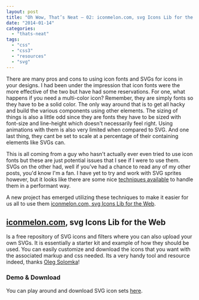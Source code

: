 ```yaml
---
layout: post
title: "Oh Wow, That’s Neat – 02: iconmelon.com, svg Icons Lib for the Web"
date: "2014-01-14"
categories: 
  - "thats-neat"
tags: 
  - "css"
  - "css3"
  - "resources"
  - "svg"
---
```


<p class="intro"><span class="dropcap">T</span>here are many pros and cons to using icon fonts and SVGs for icons in your designs. I had been under the impression that icon fonts were the more effective of the two but have had some reservations. For one, what happens if you need a multi-color icon? Remember, they are simply fonts so they have to be a solid color. The only way around that is to get all hacky and build the various components using other elements. The sizing of things is also a little odd since they are fonts they have to be sized with font-size and line-height which doesn't necessarily feel right. Using animations with them is also very limited when compared to SVG. And one last thing, they cant be set to scale at a percentage of their containing elements like SVGs can.</p>

This is all coming from a guy who hasn't actually ever even tried to use icon fonts but these are just potential issues that I see if I were to use them. SVGs on the other had, well if you've had a chance to read any of my other posts, you'd know I'm a fan. I have yet to try and work with SVG sprites however, but it looks like there are some nice [techniques available](http://tympanus.net/codrops/2013/11/27/svg-icons-ftw/ "Codrops: SVG ICONS FTW") to handle them in a performant way.

A new project has emerged utilizing these techniques to make it easier for us all to use them [iconmelon.com, svg Icons Lib for the Web](http://iconmelon.com/).

## [iconmelon.com](http://iconmelon.com/), svg Icons Lib for the Web

Is a free repository of SVG icons and filters where you can also upload your own SVGs. It is essentially a starter kit and example of how they should be used. You can easily customize and download the icons that you want with the associated markup and css needed. Its a very handy tool and resource indeed, thanks [Oleg Solomka](http://twitter.com/mailtolego)!

### Demo & Download

You can play around and download SVG icon sets [here](http://iconmelon.com/).
